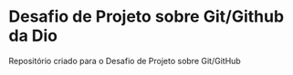 # Desafio de Projeto sobre Git/Github da Dio
Repositório criado para o Desafio de Projeto sobre Git/GitHub
